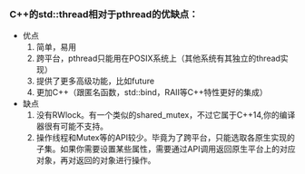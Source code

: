 ### C++的std::thread相对于pthread的优缺点：
* 优点
	1. 简单，易用
    2. 跨平台，pthread只能用在POSIX系统上（其他系统有其独立的thread实现）
    3. 提供了更多高级功能，比如future
    4. 更加C++（跟匿名函数，std::bind，RAII等C++特性更好的集成）
* 缺点
	1. 没有RWlock。有一个类似的shared_mutex，不过它属于C++14,你的编译器很有可能不支持。
    2. 操作线程和Mutex等的API较少。毕竟为了跨平台，只能选取各原生实现的子集。如果你需要设置某些属性，需要通过API调用返回原生平台上的对应对象，再对返回的对象进行操作。
